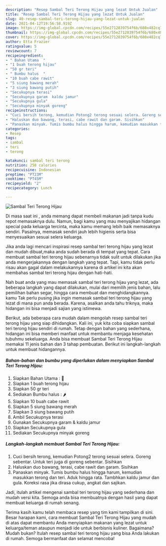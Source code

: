 ```yaml
---
description: "Resep Sambal Teri Terong Hijau yang lezat Untuk Jualan"
title: "Resep Sambal Teri Terong Hijau yang lezat Untuk Jualan"
slug: 40-resep-sambal-teri-terong-hijau-yang-lezat-untuk-jualan
date: 2021-04-12T19:56:58.919Z
image: https://img-global.cpcdn.com/recipes/55e2712839754f6b/680x482cq70/sambal-teri-terong-hijau-foto-resep-utama.jpg
thumbnail: https://img-global.cpcdn.com/recipes/55e2712839754f6b/680x482cq70/sambal-teri-terong-hijau-foto-resep-utama.jpg
cover: https://img-global.cpcdn.com/recipes/55e2712839754f6b/680x482cq70/sambal-teri-terong-hijau-foto-resep-utama.jpg
author: Etta Frazier
ratingvalue: 5
reviewcount: 7
recipeingredient:
- " Bahan Utama  "
- "1 buah terong hijau"
- "50 gr teri"
- " Bumbu halus  "
- "10 buah cabe rawit"
- "5 siung bawang merah"
- "3 siung bawang putih"
- "Secukupnya terasi"
- "Secukupnya garam  kaldu jamur"
- "Secukupnya gula"
- "Secukupnya minyak goreng"
recipeinstructions:
- "Cuci bersih terong, kemudian Potong2 terong sesuai selera. Goreng sebentar. Untuk teri juga di goreng sebentar. Sisihkan"
- "Haluskan duo bawang, terasi, cabe rawit dan garam. Sisihkan"
- "Panaskan minyak. Tumis bumbu halus hingga harum, kemudian masukkan terong dan teri. Aduk hingga rata. Tambhkan kaldu jamur dan gula. Koreksi rasa jika dirasa cukup, angkat dan sajikan."
categories:
- Resep
tags:
- sambal
- teri
- terong

katakunci: sambal teri terong 
nutrition: 258 calories
recipecuisine: Indonesian
preptime: "PT23M"
cooktime: "PT45M"
recipeyield: "2"
recipecategory: Lunch

---
```



![Sambal Teri Terong Hijau](https://img-global.cpcdn.com/recipes/55e2712839754f6b/680x482cq70/sambal-teri-terong-hijau-foto-resep-utama.jpg)

Di masa  saat ini , anda memang dapat membeli makanan jadi tanpa kudu repot memasaknya dulu. Namun, bagi kamu yang mau menyajikan hidangan special pada keluarga tercinta, maka kamu memang lebih baik memasaknya sendiri. Pasalnya, memasak sendiri jauh lebih higienis serta bisa menyesuaikan sesuai selera keluarga.

Jika anda lagi mencari inspirasi resep sambal teri terong hijau yang lezat dan mudah dibuat,maka anda sudah berada di tempat yang tepat. Cara membuat sambal teri terong hijau  sebenarnya tidak sulit untuk dilakukan jika anda mengerjakannya dengan langkah yang tepat. Tapi, kamu tidak perlu risau akan gagal dalam melakukannya 
karena di artikel ini kita akan membahas sambal teri terong hijau dengan hati-hati.  



Nah buat anda yang mau memasak sambal teri terong hijau yang lezat, ada beberapa langkah yang dapat dilakukan, mulai dari memilih jenis bahan, lalu pemilihan bahan segar, hingga cara membuat dan menghidangkannya. kamu Tak perlu pusing jika ingin memasak sambal teri terong hijau yang lezat di mana pun anda berada. Karena, asalkan anda  tahu triknya, maka hidangan ini bisa menjadi sajian yang istimewa.

Berikut, ada beberapa cara mudah dalam mengolah resep sambal teri terong hijau yang siap dihidangkan. Kali ini, yuk kita coba siapkan sambal teri terong hijau sendiri di rumah. Tetap dengan bahan yang sederhana, hidangan ini bisa memberi manfaat untuk membantu menjaga kesehatan tubuhmu sekeluarga. Anda bisa membuat Sambal Teri Terong Hijau memakai 11 jenis bahan dan 3 tahap pembuatan. Berikut ini langkah-langkah untuk membuat hidangannya.

<!--inarticleads1-->

##### Bahan-bahan dan bumbu yang diperlukan dalam menyiapkan Sambal Teri Terong Hijau:

1. Siapkan  Bahan Utama : 🍆
1. Siapkan 1 buah terong hijau
1. Siapkan 50 gr teri
1. Sediakan  Bumbu halus : 🌶
1. Siapkan 10 buah cabe rawit
1. Siapkan 5 siung bawang merah
1. Siapkan 3 siung bawang putih
1. Ambil Secukupnya terasi
1. Gunakan Secukupnya garam &amp; kaldu jamur
1. Siapkan Secukupnya gula
1. Sediakan Secukupnya minyak goreng




<!--inarticleads2-->

##### Langkah-langkah membuat Sambal Teri Terong Hijau:

1. Cuci bersih terong, kemudian Potong2 terong sesuai selera. Goreng sebentar. Untuk teri juga di goreng sebentar. Sisihkan
1. Haluskan duo bawang, terasi, cabe rawit dan garam. Sisihkan
1. Panaskan minyak. Tumis bumbu halus hingga harum, kemudian masukkan terong dan teri. Aduk hingga rata. Tambhkan kaldu jamur dan gula. Koreksi rasa jika dirasa cukup, angkat dan sajikan.




Jadi, itulah artikel mengenai  sambal teri terong hijau  yang sederhana dan mudah versi kita. Semoga anda bisa membuatnya dengan hasil yang dapat membuat keluarga di rumah senang. 

Terima kasih kamu telah membaca resep yang tim kami tampilkan di sini. Besar harapan kami, cara membuat  Sambal Teri Terong Hijau yang mudah di atas dapat membantu Anda menyiapkan makanan yang lezat untuk keluarga/teman ataupun menjadi ide untuk berbisnis kuliner. Bagaimana? Mudah bukan? Itulah resep sambal teri terong hijau yang bisa Anda lakukan di rumah. Semoga bermanfaat dan selamat mencoba!

